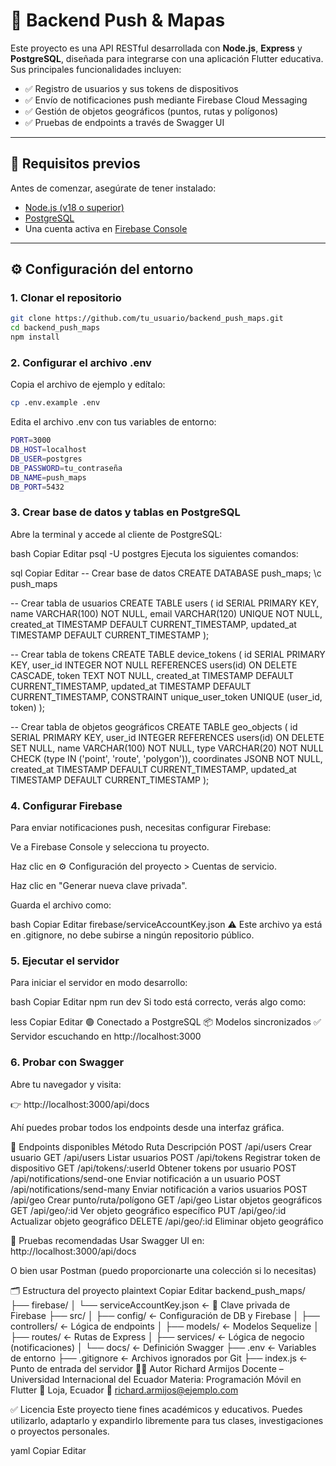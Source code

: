 # 📡 Backend Push & Mapas

Este proyecto es una API RESTful desarrollada con **Node.js**, **Express** y **PostgreSQL**, diseñada para integrarse con una aplicación Flutter educativa. Sus principales funcionalidades incluyen:

- ✅ Registro de usuarios y sus tokens de dispositivos
- ✅ Envío de notificaciones push mediante Firebase Cloud Messaging
- ✅ Gestión de objetos geográficos (puntos, rutas y polígonos)
- ✅ Pruebas de endpoints a través de Swagger UI

---

## 🧰 Requisitos previos

Antes de comenzar, asegúrate de tener instalado:

- [Node.js (v18 o superior)](https://nodejs.org/)
- [PostgreSQL](https://www.postgresql.org/download/)
- Una cuenta activa en [Firebase Console](https://console.firebase.google.com/)

---

## ⚙️ Configuración del entorno

### 1. Clonar el repositorio

```bash
git clone https://github.com/tu_usuario/backend_push_maps.git
cd backend_push_maps
npm install
```

### 2. Configurar el archivo .env
Copia el archivo de ejemplo y edítalo:

```bash
cp .env.example .env
```

Edita el archivo .env con tus variables de entorno:

```bash
PORT=3000
DB_HOST=localhost
DB_USER=postgres
DB_PASSWORD=tu_contraseña
DB_NAME=push_maps
DB_PORT=5432
```

### 3. Crear base de datos y tablas en PostgreSQL
Abre la terminal y accede al cliente de PostgreSQL:

bash
Copiar
Editar
psql -U postgres
Ejecuta los siguientes comandos:

sql
Copiar
Editar
-- Crear base de datos
CREATE DATABASE push_maps;
\c push_maps

-- Crear tabla de usuarios
CREATE TABLE users (
  id SERIAL PRIMARY KEY,
  name VARCHAR(100) NOT NULL,
  email VARCHAR(120) UNIQUE NOT NULL,
  created_at TIMESTAMP DEFAULT CURRENT_TIMESTAMP,
  updated_at TIMESTAMP DEFAULT CURRENT_TIMESTAMP
);

-- Crear tabla de tokens
CREATE TABLE device_tokens (
  id SERIAL PRIMARY KEY,
  user_id INTEGER NOT NULL REFERENCES users(id) ON DELETE CASCADE,
  token TEXT NOT NULL,
  created_at TIMESTAMP DEFAULT CURRENT_TIMESTAMP,
  updated_at TIMESTAMP DEFAULT CURRENT_TIMESTAMP,
  CONSTRAINT unique_user_token UNIQUE (user_id, token)
);

-- Crear tabla de objetos geográficos
CREATE TABLE geo_objects (
  id SERIAL PRIMARY KEY,
  user_id INTEGER REFERENCES users(id) ON DELETE SET NULL,
  name VARCHAR(100) NOT NULL,
  type VARCHAR(20) NOT NULL CHECK (type IN ('point', 'route', 'polygon')),
  coordinates JSONB NOT NULL,
  created_at TIMESTAMP DEFAULT CURRENT_TIMESTAMP,
  updated_at TIMESTAMP DEFAULT CURRENT_TIMESTAMP
);

### 4. Configurar Firebase
Para enviar notificaciones push, necesitas configurar Firebase:

Ve a Firebase Console y selecciona tu proyecto.

Haz clic en ⚙️ Configuración del proyecto > Cuentas de servicio.

Haz clic en "Generar nueva clave privada".

Guarda el archivo como:

bash
Copiar
Editar
firebase/serviceAccountKey.json
⚠️ Este archivo ya está en .gitignore, no debe subirse a ningún repositorio público.

### 5. Ejecutar el servidor
Para iniciar el servidor en modo desarrollo:

bash
Copiar
Editar
npm run dev
Si todo está correcto, verás algo como:

less
Copiar
Editar
🟢 Conectado a PostgreSQL
📦 Modelos sincronizados
✅ Servidor escuchando en http://localhost:3000

### 6. Probar con Swagger
Abre tu navegador y visita:

👉 http://localhost:3000/api/docs

Ahí puedes probar todos los endpoints desde una interfaz gráfica.

📌 Endpoints disponibles
Método	Ruta	Descripción
POST	/api/users	Crear usuario
GET	/api/users	Listar usuarios
POST	/api/tokens	Registrar token de dispositivo
GET	/api/tokens/:userId	Obtener tokens por usuario
POST	/api/notifications/send-one	Enviar notificación a un usuario
POST	/api/notifications/send-many	Enviar notificación a varios usuarios
POST	/api/geo	Crear punto/ruta/polígono
GET	/api/geo	Listar objetos geográficos
GET	/api/geo/:id	Ver objeto geográfico específico
PUT	/api/geo/:id	Actualizar objeto geográfico
DELETE	/api/geo/:id	Eliminar objeto geográfico

🧪 Pruebas recomendadas
Usar Swagger UI en: http://localhost:3000/api/docs

O bien usar Postman (puedo proporcionarte una colección si lo necesitas)

🗂️ Estructura del proyecto
plaintext
Copiar
Editar
backend_push_maps/
├── firebase/
│   └── serviceAccountKey.json       ← 🔐 Clave privada de Firebase
├── src/
│   ├── config/                      ← Configuración de DB y Firebase
│   ├── controllers/                 ← Lógica de endpoints
│   ├── models/                      ← Modelos Sequelize
│   ├── routes/                      ← Rutas de Express
│   ├── services/                    ← Lógica de negocio (notificaciones)
│   └── docs/                        ← Definición Swagger
├── .env                             ← Variables de entorno
├── .gitignore                       ← Archivos ignorados por Git
├── index.js                         ← Punto de entrada del servidor
👨‍🏫 Autor
Richard Armijos
Docente – Universidad Internacional del Ecuador
Materia: Programación Móvil en Flutter
📍 Loja, Ecuador
📧 richard.armijos@ejemplo.com

✅ Licencia
Este proyecto tiene fines académicos y educativos. Puedes utilizarlo, adaptarlo y expandirlo libremente para tus clases, investigaciones o proyectos personales.

yaml
Copiar
Editar
